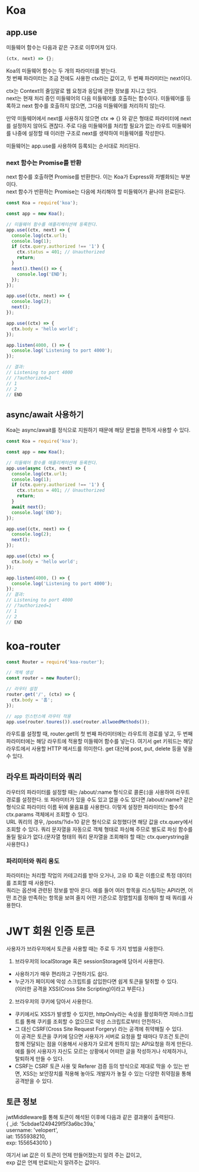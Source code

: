 # Koa

## app.use

미들웨어 함수는 다음과 같은 구조로 이루어져 있다.

```js
(ctx, next) => {};
```

Koa의 미들웨어 함수는 두 개의 파라미터를 받는다.  
첫 번째 파라미터는 조금 전에도 사용한 ctx라는 값이고, 두 번째 파라미터는 next이다.

ctx는 Context의 줄임말로 웹 요청과 응답에 관한 정보를 지니고 있다.  
next는 현재 처리 중인 미들웨어의 다음 미들웨어를 호출하는 함수이다. 미들웨어를 등록하고 next 함수를 호출하지 않으면, 그다음 미들웨어를 처리하지 않는다.

만약 미들웨어에서 next를 사용하지 않으면 ctx => {} 와 같은 형태로 파라미터에 next를 설정하지 않아도 괜찮다. 주로 다음 미들웨어를 처리할 필요가 없는 라우트 미들웨어를 나중에 설정할 때 이러한 구조로 next를 생략하여 미들웨어를 작성한다.

미들웨어는 app.use를 사용하여 등록되는 순서대로 처리된다.

### next 함수는 Promise를 반환

next 함수를 호출하면 Promise를 반환한다. 이는 Koa가 Express와 차별화되는 부분이다.  
next 함수가 반환하는 Promise는 다음에 처리해야 할 미들웨어가 끝나야 완료된다.

```js
const Koa = require('koa');

const app = new Koa();

// 미들웨어 함수를 애플리케이션에 등록한다.
app.use((ctx, next) => {
  console.log(ctx.url);
  console.log(1);
  if (ctx.query.authorized !== '1') {
    ctx.status = 401; // Unauthorized
    return;
  }
  next().then(() => {
    console.log('END');
  });
});

app.use((ctx, next) => {
  console.log(2);
  next();
});

app.use((ctx) => {
  ctx.body = 'hello world';
});

app.listen(4000, () => {
  console.log('Listening to port 4000');
});

// 결과:
// Listening to port 4000
// /?authorized=1
// 1
// 2
// END
```

## async/await 사용하기

Koa는 async/await를 정식으로 지원하기 때문에 해당 문법을 편하게 사용할 수 있다.

```js
const Koa = require('koa');

const app = new Koa();

// 미들웨어 함수를 애플리케이션에 등록한다.
app.use(async (ctx, next) => {
  console.log(ctx.url);
  console.log(1);
  if (ctx.query.authorized !== '1') {
    ctx.status = 401; // Unauthorized
    return;
  }
  await next();
  console.log('END');
});

app.use((ctx, next) => {
  console.log(2);
  next();
});

app.use((ctx) => {
  ctx.body = 'hello world';
});

app.listen(4000, () => {
  console.log('Listening to port 4000');
});
// 결과:
// Listening to port 4000
// /?authorized=1
// 1
// 2
// END
```

# koa-router

```js
const Router = require('koa-router');

// 객체 생성
const router = new Router();

// 라우터 설정
router.get('/', (ctx) => {
  ctx.body = '홈';
});

// app 인스턴스에 라우터 적용
app.use(router.toures()).use(router.allwoedMethods());
```

라우트를 설정할 때, router.get의 첫 번째 파라미터에는 라우트의 경로를 넣고, 두 번째 파라미터에는 해당 라우트에 적용할 미들웨어 함수를 넣는다. 여기서 get 키워드는 해당라우트에서 사용할 HTTP 메서드를 의미한다. get 대신에 post, put, delete 등을 넣을 수 있다.

## 라우트 파라미터와 쿼리

라우터의 파라미터를 설정할 때는 /about/:name 형식으로 콜론(:)을 사용하여 라우트 경로를 설정한다. 또 파라미터가 있을 수도 있고 없을 수도 있다면 /about/:name? 같은 형식으로 파라미터 이름 뒤에 물음표를 사용한다. 이렇게 설정한 파라미터는 함수의 ctx.params 객체에서 조회할 수 있다.  
URL 쿼리의 경우, /posts/?id=10 같은 형식으로 요청했다면 해당 값을 ctx.query에서 조회할 수 있다. 쿼리 문자열을 자동으로 객체 형태로 파싱해 주므로 별도로 파싱 함수를 돌릴 필요가 없다.(문자열 형태의 쿼리 문자열을 조회해야 할 때는 ctx.querystring을 사용한다.)

### 파리미터와 쿼리 용도

파라미터는 처리할 작업의 카테고리를 받아 오거나, 고유 ID 혹은 이름으로 특정 데이터를 조회할 때 사용한다.  
쿼리는 옵션에 관련된 정보를 받아 온다. 예를 들어 여러 항목을 리스팅하는 API라면, 어떤 조건을 만족하는 항목을 보여 줄지 어떤 기준으로 정렬할지를 정해야 할 때 쿼리를 사용한다.

# JWT 회원 인증 토큰

사용자가 브라우저에서 토큰을 사용할 때는 주로 두 가지 방법을 사용한다.

1. 브라우저의 localStorage 혹은 sessionStorage에 담아서 사용한다.

- 사용하기가 매우 편리하고 구현하기도 쉽다.
- 누군가가 페이지에 악성 스크립트를 삽입한다면 쉽게 토큰을 탈취할 수 있다.  
  (이러한 공격을 XSS(Cross Site Scripting)이라고 부른다.)

2. 브라우저의 쿠키에 담아서 사용한다.

- 쿠키에서도 XSS가 발생할 수 있지만, httpOnly라는 속성을 활성화하면 자바스크립트를 통해 쿠키를 조회할 수 없으므로 악성 스크립트로부터 안전하다.
- 그 대신 CSRF(Cross Site Request Forgery) 라는 공격에 취약해질 수 있다.  
  이 공격은 토큰을 쿠키에 담으면 사용자가 서버로 요청을 할 때마다 무조건 토큰이 함께 전달되는 점을 이용해서 사용자가 모르게 원하지 않는 API요청을 하게 만든다.  
  예를 들어 사용자가 자신도 모르는 상황에서 어떠한 글을 작성하거나 삭제하거나, 탈퇴하게 만들 수 있다.
- CSRF는 CSRF 토큰 사용 및 Referer 검증 등의 방식으로 제대로 막을 수 있는 반면, XSS는 보안장치를 적용해 놓아도 개발자가 놓칠 수 있는 다양한 취약점을 통해 공격받을 수 있다.

## 토큰 정보

jwtMiddleware를 통해 토큰이 해석된 이후에 다음과 같은 결과물이 출력된다.  
{ \_id: '5cbdae1249429f5f3a6bc39a,'  
 username: 'velopert',  
 iat: 1555938210,  
 exp: 1556543010 }

여기서 iat 값은 이 토큰이 언제 만들어졌는지 알려 주는 값이고,  
exp 값은 언제 만료되는지 알려주는 값이다.
